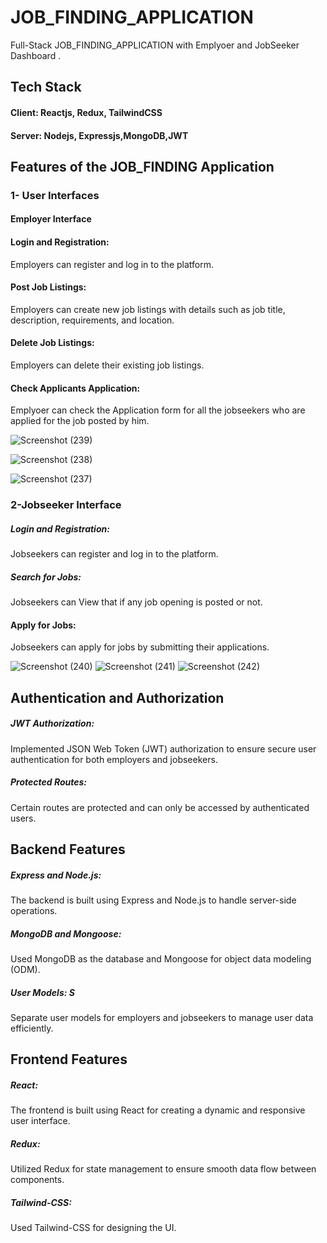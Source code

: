 # JOB_FINDING_APPLICATION
Full-Stack JOB_FINDING_APPLICATION with Emplyoer and JobSeeker Dashboard .

## Tech Stack
#### Client: Reactjs, Redux, TailwindCSS

#### Server: Nodejs, Expressjs,MongoDB,JWT

## Features of the JOB_FINDING Application
### 1- User Interfaces
#### Employer Interface
#### Login and Registration:
Employers can register and log in to the platform.
#### Post Job Listings:
Employers can create new job listings with details such as job title, description, requirements, and location.
#### Delete Job Listings:
Employers can delete their existing job listings.
#### Check Applicants Application:
Emplyoer can check the Application form for all the jobseekers who are applied for the job posted by him.
 

![Screenshot (239)](https://github.com/user-attachments/assets/11a3fe87-0474-413a-b34a-cd0f3668ebfc)

![Screenshot (238)](https://github.com/user-attachments/assets/98fd1147-26f8-4e9a-8950-78a4cae06013)

![Screenshot (237)](https://github.com/user-attachments/assets/4a04a0a4-a48d-4688-9dd9-75d08dd73959)

 ### 2-Jobseeker Interface
 
  ##### Login and Registration: 
  Jobseekers can register and log in to the platform.
  
  ##### Search for Jobs:
  Jobseekers can View that if any job opening is posted or not.
  #### Apply for Jobs:
  Jobseekers can apply for jobs by submitting their applications.
  
 ![Screenshot (240)](https://github.com/user-attachments/assets/b584a719-2ba6-4d22-9fa8-74490f707038)
 ![Screenshot (241)](https://github.com/user-attachments/assets/004bda29-5c50-494b-8ffd-aa542bfa24de)
 ![Screenshot (242)](https://github.com/user-attachments/assets/61069aaf-e043-4479-a3d9-b3b47e924615)

## Authentication and Authorization

##### JWT Authorization:
Implemented JSON Web Token (JWT) authorization to ensure secure user authentication for both employers and jobseekers.
##### Protected Routes: 
Certain routes are protected and can only be accessed by authenticated users.

## Backend Features
##### Express and Node.js: 
The backend is built using Express and Node.js to handle server-side operations.
##### MongoDB and Mongoose:
Used MongoDB as the database and Mongoose for object data modeling (ODM).
##### User Models: S
Separate user models for employers and jobseekers to manage user data efficiently.

## Frontend Features
##### React:
The frontend is built using React for creating a dynamic and responsive user interface.
##### Redux:
Utilized Redux for state management to ensure smooth data flow between components.
##### Tailwind-CSS: 
Used Tailwind-CSS for designing the UI.

  
